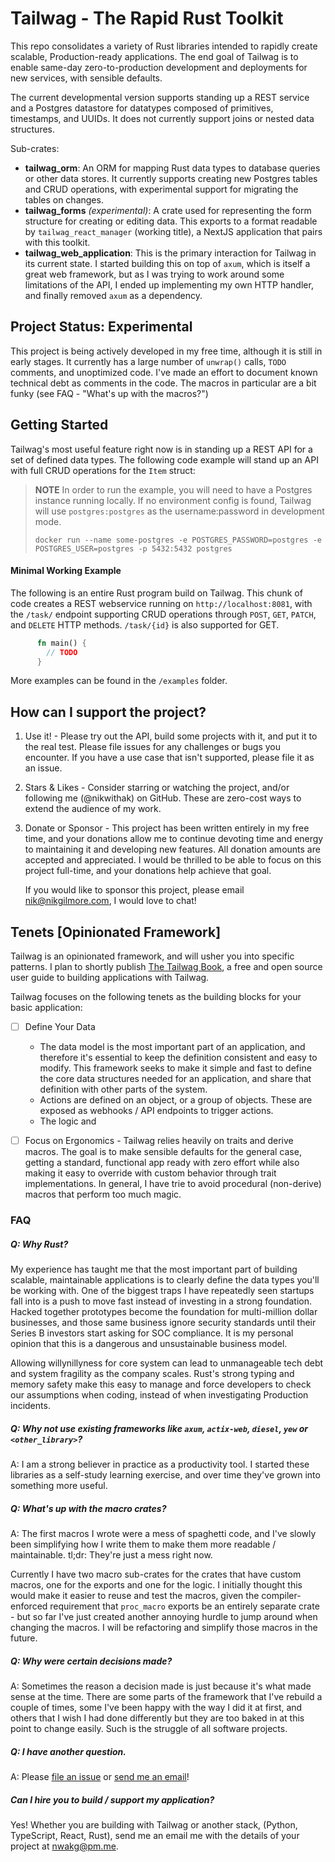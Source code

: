 # Tailwag - The Rapid Rust Toolkit

This repo consolidates a variety of Rust libraries intended to rapidly create
scalable, Production-ready applications. The end goal of Tailwag is to enable
same-day zero-to-production development and deployments for new services, with
sensible defaults.

The current developmental version supports standing up a REST service and a
Postgres datastore for datatypes composed of primitives, timestamps, and UUIDs.
It does not currently support joins or nested data structures.

Sub-crates:

- **tailwag_orm**: An ORM for mapping Rust data types to database queries or
  other data stores. It currently supports creating new Postgres tables and CRUD
  operations, with experimental support for migrating the tables on changes.
- **tailwag_forms** _(experimental)_: A crate used for representing the form
  structure for creating or editing data. This exports to a format readable by
  `tailwag_react_manager` (working title), a NextJS application that pairs with
  this toolkit.
- **tailwag_web_application**: This is the primary interaction for Tailwag in
  its current state. I started building this on top of `axum`, which is itself a
  great web framework, but as I was trying to work around some limitations of
  the API, I ended up implementing my own HTTP handler, and finally removed
  `axum` as a dependency.

## Project Status: Experimental

This project is being actively developed in my free time, although it is still
in early stages. It currently has a large number of `unwrap()` calls, `TODO`
comments, and unoptimized code. I've made an effort to document known technical
debt as comments in the code. The macros in particular are a bit funky (see
FAQ - "What's up with the macros?")

## Getting Started

Tailwag's most useful feature right now is in standing up a REST API for a set
of defined data types. The following code example will stand up an API with full
CRUD operations for the `Item` struct:

> **NOTE** In order to run the example, you will need to have a Postgres
> instance running locally. If no environment config is found, Tailwag will use
> `postgres:postgres` as the username:password in development mode.
>
> ```
> docker run --name some-postgres -e POSTGRES_PASSWORD=postgres -e POSTGRES_USER=postgres -p 5432:5432 postgres
> ```

#### Minimal Working Example

The following is an entire Rust program build on Tailwag. This chunk of code
creates a REST webservice running on `http://localhost:8081`, with the `/task/`
endpoint supporting CRUD operations through `POST`, `GET`, `PATCH`, and `DELETE`
HTTP methods. `/task/{id}` is also supported for GET.

```rust
      fn main() {
        // TODO
      }
```

More examples can be found in the `/examples` folder.

## How can I support the project?

1. Use it! - Please try out the API, build some projects with it, and put it to
   the real test. Please file issues for any challenges or bugs you encounter.
   If you have a use case that isn't supported, please file it as an issue.

2. Stars & Likes - Consider starring or watching the project, and/or following
   me (@nikwithak) on GitHub. These are zero-cost ways to extend the audience of
   my work.

3. Donate or Sponsor - This project has been written entirely in my free time,
   and your donations allow me to continue devoting time and energy to
   maintaining it and developing new features. All donation amounts are accepted
   and appreciated. I would be thrilled to be able to focus on this project
   full-time, and your donations help achieve that goal.

   If you would like to sponsor this project, please email
   [nik@nikgilmore.com](mailto:nik@nikgilmore.com), I would love to chat!

## Tenets [Opinionated Framework]

Tailwag is an opinionated framework, and will usher you into specific patterns.
I plan to shortly publish [The Tailwag Book](#), a free and open source user
guide to building applications with Tailwag.

Tailwag focuses on the following tenets as the building blocks for your basic
application:

- [ ] Define Your Data

  - The data model is the most important part of an application, and therefore
    it's essential to keep the definition consistent and easy to modify. This
    framework seeks to make it simple and fast to define the core data
    structures needed for an application, and share that definition with other
    parts of the system.
  - Actions are defined on an object, or a group of objects. These are exposed
    as webhooks / API endpoints to trigger actions.
  - The logic and

- [ ] Focus on Ergonomics - Tailwag relies heavily on traits and derive macros.
      The goal is to make sensible defaults for the general case, getting a
      standard, functional app ready with zero effort while also making it easy
      to override with custom behavior through trait implementations. In
      general, I have trie to avoid procedural (non-derive) macros that perform
      too much magic.

### FAQ

##### Q: Why Rust?

My experience has taught me that the most important part of building scalable,
maintainable applications is to clearly define the data types you'll be working
with. One of the biggest traps I have repeatedly seen startups fall into is a
push to move fast instead of investing in a strong foundation. Hacked together
prototypes become the foundation for multi-million dollar businesses, and those
same business ignore security standards until their Series B investors start
asking for SOC compliance. It is my personal opinion that this is a dangerous
and unsustainable business model.

Allowing willynillyness for core system can lead to unmanageable tech debt and
system fragility as the company scales. Rust's strong typing and memory safety
make this easy to manage and force developers to check our assumptions when
coding, instead of when investigating Production incidents.

##### Q: Why not use existing frameworks like `axum`, `actix-web`, `diesel`, `yew` or `<other_library>`?

A: I am a strong believer in practice as a productivity tool. I started these
libraries as a self-study learning exercise, and over time they've grown into
something more useful.

##### Q: What's up with the macro crates?

A: The first macros I wrote were a mess of spaghetti code, and I've slowly been
simplifying how I write them to make them more readable / maintainable. tl;dr:
They're just a mess right now.

Currently I have two macro sub-crates for the crates that have custom macros,
one for the exports and one for the logic. I initially thought this would make
it easier to reuse and test the macros, given the compiler-enforced requirement
that `proc_macro` exports be an entirely separate crate - but so far I've just
created another annoying hurdle to jump around when changing the macros. I will
be refactoring and simplify those macros in the future.

##### Q: Why were certain decisions made?

A: Sometimes the reason a decision made is just because it's what made sense at
the time. There are some parts of the framework that I've rebuild a couple of
times, some I've been happy with the way I did it at first, and others that I
wish I had done differently but they are too baked in at this point to change
easily. Such is the struggle of all software projects.

##### Q: I have another question.

A: Please [file an issue](https://github.com/nikwithak/tailwag/issues/new) or
[send me an email](mailto:nik@nikgilmore.com)!

##### Can I hire you to build / support my application?

Yes! Whether you are building with Tailwag or another stack, (Python,
TypeScript, React, Rust), send me an email me with the details of your project
at [nwakg@pm.me](mailto:nwakg@pm.me).
